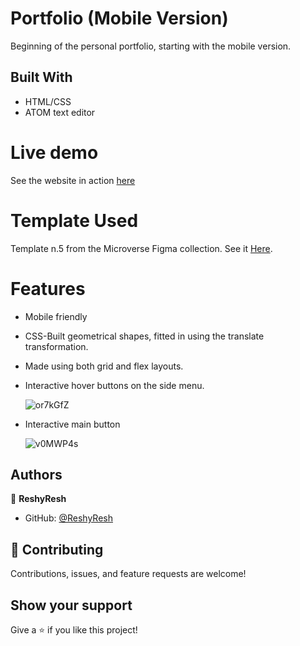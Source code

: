 # Portfolio (Mobile Version)
Beginning of the personal portfolio, starting with the mobile version.

## Built With

- HTML/CSS
- ATOM text editor

# Live demo
See the website in action [here](https://reshyresh.github.io/Portfolio/)


# Template Used 
Template n.5 from the Microverse Figma collection.
See it [Here](https://i.imgur.com/NAPEJvl.png).

# Features
- Mobile friendly
- CSS-Built geometrical shapes, fitted in using the translate transformation.
- Made using both grid and flex layouts.
- Interactive hover buttons on the side menu.
 
  ![or7kGfZ](https://user-images.githubusercontent.com/85108160/124786555-18b3ad80-df48-11eb-9925-233fd8e74021.gif)

- Interactive main button
 
  ![v0MWP4s](https://user-images.githubusercontent.com/85108160/124942160-ac9a7d80-e00b-11eb-91c5-daaf14b4e193.gif)


## Authors

👤 **ReshyResh**

- GitHub: [@ReshyResh](https://github.com/ReshyResh)


## 🤝 Contributing

Contributions, issues, and feature requests are welcome!

## Show your support

Give a ⭐️ if you like this project!
